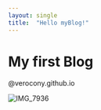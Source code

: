 ```yaml
---
layout: single
title:  "Hello myBlog!"
---
```


# My first Blog

@verocony.github.io



![IMG_7936](/Users/connie/Desktop/Projects/verocony-github-blog/verocony.github.io/images/2024-01-28-first/IMG_7936.JPG)





 
